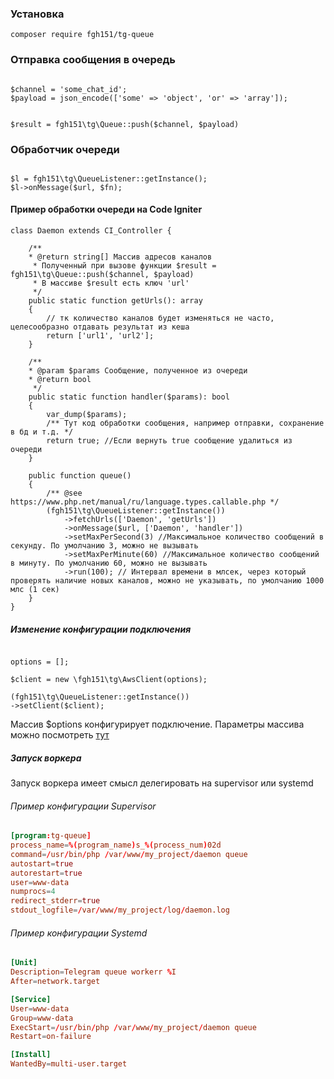 ### Установка

```shell
composer require fgh151/tg-queue
```

### Отправка сообщения в очередь

```injectablephp

$channel = 'some_chat_id';
$payload = json_encode(['some' => 'object', 'or' => 'array']);


$result = fgh151\tg\Queue::push($channel, $payload)
```

### Обработчик очереди

```injectablephp

$l = fgh151\tg\QueueListener::getInstance();
$l->onMessage($url, $fn);

```

#### Пример обработки очереди на Code Igniter

```injectablephp
class Daemon extends CI_Controller {

    /**
    * @return string[] Массив адресов каналов
     * Полученный при вызове функции $result = fgh151\tg\Queue::push($channel, $payload)
     * В массиве $result есть ключ 'url'
     */
    public static function getUrls(): array
    {
        // тк количество каналов будет изменяться не часто, целесообразно отдавать результат из кеша
        return ['url1', 'url2'];
    }
    
    /**
    * @param $params Сообщение, полученное из очереди
    * @return bool
     */
    public static function handler($params): bool
    {
        var_dump($params);
        /** Тут код обработки сообщения, например отправки, сохранение в бд и т.д. */
        return true; //Если вернуть true сообщение удалиться из очереди
    }

    public function queue()
    {
        /** @see https://www.php.net/manual/ru/language.types.callable.php */
        (fgh151\tg\QueueListener::getInstance())
            ->fetchUrls(['Daemon', 'getUrls'])
            ->onMessage($url, ['Daemon', 'handler'])
            ->setMaxPerSecond(3) //Максимальное количество сообщений в секунду. По умолчанию 3, можно не вызывать
            ->setMaxPerMinute(60) //Максимальное количество сообщений в минуту. По умолчанию 60, можно не вызывать
            ->run(100); // Интервал времени в млсек, через который проверять наличие новых каналов, можно не указывать, по умолчанию 1000 млс (1 сек)
    }
}
```

##### Изменение конфигурации подключения

```injectablephp

options = [];

$client = new \fgh151\tg\AwsClient(options);

(fgh151\tg\QueueListener::getInstance())
->setClient($client);
```

Массив $options конфигурирует подключение. Параметры массива можно посмотреть [тут](https://docs.aws.amazon.com/sdk-for-php/v3/developer-guide/guide_configuration.html)

##### Запуск воркера

Запуск воркера имеет смысл делегировать на supervisor или systemd

###### Пример конфигурации Supervisor

```conf
[program:tg-queue]
process_name=%(program_name)s_%(process_num)02d
command=/usr/bin/php /var/www/my_project/daemon queue
autostart=true
autorestart=true
user=www-data
numprocs=4
redirect_stderr=true
stdout_logfile=/var/www/my_project/log/daemon.log
```
###### Пример конфигурации Systemd

```conf
[Unit]
Description=Telegram queue workerr %I
After=network.target

[Service]
User=www-data
Group=www-data
ExecStart=/usr/bin/php /var/www/my_project/daemon queue
Restart=on-failure

[Install]
WantedBy=multi-user.target
```